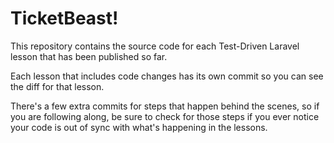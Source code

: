 # TicketBeast!

This repository contains the source code for each Test-Driven Laravel lesson that has been published so far.

Each lesson that includes code changes has its own commit so you can see the diff for that lesson.

There's a few extra commits for steps that happen behind the scenes, so if you are following along, be sure to check for those steps if you ever notice your code is out of sync with what's happening in the lessons.
